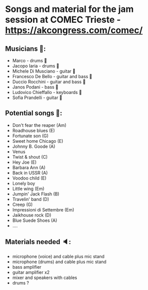 # Songs and material for the jam session at COMEC Trieste - https://akcongress.com/comec/

## Musicians 🎼:
+ Marco - drums 🥁
+ Jacopo Iaria - drums 🥁
+ Michele Di Musciano - guitar 🎸
+ Francesco De Bello - guitar and bass 🎸
+ Duccio Rocchini - guitar and bass 🎸
+ Janos Podani - bass 🎸
+ Ludovico Chieffallo - keyboards 🎹
+ Sofia Prandelli - guitar 🎸

## Potential songs 🎵:
+ Don't fear the reaper (Am)
+ Roadhouse blues (E)
+ Fortunate son (G)
+ Sweet home Chicago (E)
+ Johnny B. Goode (A)
+ Venus
+ Twist & shout (C)
+ Hey Joe (E)
+ Barbara Ann (A)
+ Back in USSR (A)
+ Voodoo child (E)
+ Lonely boy
+ Little wing (Em)
+ Jumpin' Jack Flash (B)
+ Travelin' band (D)
+ Creep (G)
+ Impressioni di Settembre (Em)
+ Jaikhouse rock (D)
+ Blue Suede Shoes (A)
+ ....

## Materials needed 🔈:
+ microphone (voice) and cable plus mic stand
+ microphone (drums) and cable plus mic stand
+ bass amplifier
+ guitar amplifier x2
+ mixer and speakers with cables
+ drums ?
